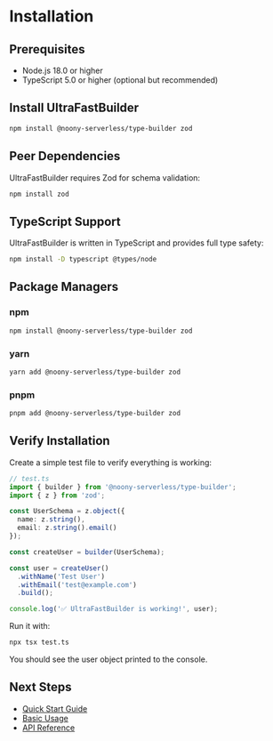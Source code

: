 # Installation

## Prerequisites

- Node.js 18.0 or higher
- TypeScript 5.0 or higher (optional but recommended)

## Install UltraFastBuilder

```bash
npm install @noony-serverless/type-builder zod
```

## Peer Dependencies

UltraFastBuilder requires Zod for schema validation:

```bash
npm install zod
```

## TypeScript Support

UltraFastBuilder is written in TypeScript and provides full type safety:

```bash
npm install -D typescript @types/node
```

## Package Managers

### npm
```bash
npm install @noony-serverless/type-builder zod
```

### yarn
```bash
yarn add @noony-serverless/type-builder zod
```

### pnpm
```bash
pnpm add @noony-serverless/type-builder zod
```

## Verify Installation

Create a simple test file to verify everything is working:

```typescript
// test.ts
import { builder } from '@noony-serverless/type-builder';
import { z } from 'zod';

const UserSchema = z.object({
  name: z.string(),
  email: z.string().email()
});

const createUser = builder(UserSchema);

const user = createUser()
  .withName('Test User')
  .withEmail('test@example.com')
  .build();

console.log('✅ UltraFastBuilder is working!', user);
```

Run it with:

```bash
npx tsx test.ts
```

You should see the user object printed to the console.

## Next Steps

- [Quick Start Guide](./quick-start.md)
- [Basic Usage](./basic-usage.md)
- [API Reference](../api/core-functions.md)
